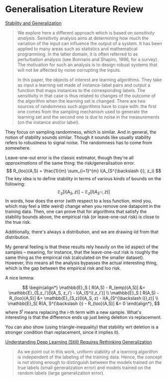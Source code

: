 # Generalisation Literature Review


[Stability and Generalization](https://www.jmlr.org/papers/volume2/bousquet02a/bousquet02a.pdf)

> We explore here a different approach which is based on *sensitivity analysis*. Sensitivity analysis aims at determining how much the variation of the input can influence the output of a system. It has been applied to many areas such as statistics and mathematical programming. In the latter domain, it is often referred to as perturbation analysis (see Bonnans and Shapiro, 1996, for a survey). The motivation for such an analysis is to design robust systems that will not be affected by noise corrupting the inputs.
> 
> In this paper, the objects of interest are learning algorithms. They take as input a learning set made of instance-label pairs and output a function that maps instances to the corresponding labels. The sensitivity in that case is thus related to changes of the outcome of the algorithm when the learning set is changed. There are two sources of randomness such algorithms have to cope with: the first one comes from the sampling mechanism used to generate the learning set and the second one is due to noise in the measurements (on the instance and/or label).

They focus on sampling randomness, which is similar. And in general, the notion of stability sounds similar. Though it sounds like usually stability refers to robustness to signal noise. The randomness has to come from somewhere.

Leave-one-out error is the classic estimator, though they're all *approximations* of the same thing: the risk/generalisation error.
$$
R_{loo}(A,S) = \frac{1}{m} \sum_{i=1}^{m} l(A_{S^{\backslash i}}, z_i)
$$
The key idea is to define stability in terms of various kinds of bounds on the following:
$$
\mathbb{E}_z [ l(A_S, z)] - \mathbb{E}_z [ l(A_{S^{\backslash i}}, z)]
$$
In words, how does the error (with respect to a loss function, mind you, which may feel a little weird) change when you remove one datapoint in the training data. Then, one can prove that for algorithms that satisfy the stability bounds above, the empirical risk (or leave-one-out risk) is close to the true risk.

Additionally, there's always a distribution, and we are drawing iid from that distribution.

<Note>
My general feeling is that these results rely heavily on the iid aspect of the samples – meaning, for instance, that the leave-one-out risk is roughly the same thing as the empirical risk (calculated on the smaller dataset). However, this means all the analysis bypasses the actual interesting thing, which is the gap between the empirical risk and loo risk.
</Note>

A nice lemma:

$$
\begin{align*}
\mathbb{E}_S [ R(A,S) - R_{emp}(A,S)] &= \mathbb{E}_{S,z_i'}[l(A_S, z_i') - l(A_{S^i},z_i')] \\
\mathbb{E}_S [ R(A,S) - R_{loo}(A,S)] &= \mathbb{E}_{S,z}[l(A_S, z) - l(A_{S^{\backslash i}},z)] \\
\mathbb{E}_S[ R(A, S^{\backslash i}) - R_{loo}(A,S)] &= 0
\end{align*},
$$
where $S^{i}$ means replacing the $i$-th term with a new sample. What's interesting is that the difference ends up just being deletion vs replacement.

You can also show (using triangle-inequality) that stability wrt deletion is a stronger condition than replacement, since it implies it).

[Understanding Deep Learning (Still) Requires Rethinking Generalization](https://dl.acm.org/doi/pdf/10.1145/3446776)

> As we point out in this work, uniform stability of a learning algorithm is independent of the labeling of the training data. Hence, the concept is not strong enough to distinguish between the models trained on the true labels (small generalization error) and models trained on the random labels (large generalization error).

